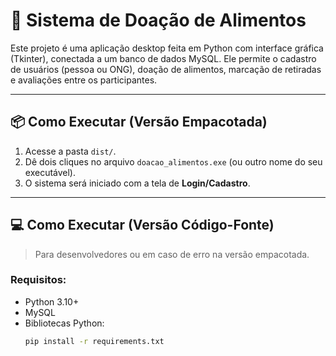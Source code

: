 # 🥫 Sistema de Doação de Alimentos

Este projeto é uma aplicação desktop feita em Python com interface gráfica (Tkinter), conectada a um banco de dados MySQL. Ele permite o cadastro de usuários (pessoa ou ONG), doação de alimentos, marcação de retiradas e avaliações entre os participantes.

---

## 📦 Como Executar (Versão Empacotada)

1. Acesse a pasta `dist/`.
2. Dê dois cliques no arquivo `doacao_alimentos.exe` (ou outro nome do seu executável).
3. O sistema será iniciado com a tela de **Login/Cadastro**.

---

## 💻 Como Executar (Versão Código-Fonte)

> Para desenvolvedores ou em caso de erro na versão empacotada.

### Requisitos:

- Python 3.10+
- MySQL
- Bibliotecas Python:
  ```bash
  pip install -r requirements.txt